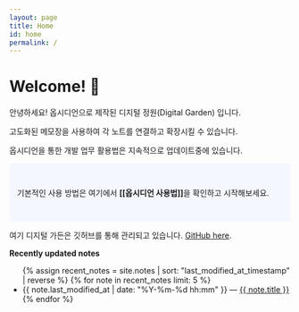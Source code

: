 ```yaml
---
layout: page
title: Home
id: home
permalink: /
---
```


# Welcome! 🌱
안녕하세요! 옵시디언으로 제작된 디지털 정원(Digital Garden) 입니다.

고도화된 메모장을 사용하여 각 노트를 연결하고 확장시킬 수 있습니다.

옵시디언을 통한 개발 업무 활용법은 지속적으로 업데이트중에 있습니다.


<p style="padding: 3em 1em; background: #f5f7ff; border-radius: 4px;">
  기본적인 사용 방법은 여기에서 <span style="font-weight: bold">[[옵시디언 사용법]]</span>을 확인하고 시작해보세요.
</p>

여기 디지털 가든은 깃허브를 통해 관리되고 있습니다. [GitHub here](https://github.com/xodnjs6038/myDigitalGarden).


<strong>Recently updated notes</strong>

<ul>
  {% assign recent_notes = site.notes | sort: "last_modified_at_timestamp" | reverse %}
  {% for note in recent_notes limit: 5 %}
    <li>
      {{ note.last_modified_at | date: "%Y-%m-%d hh:mm" }} — <a class="internal-link" href="{{ site.baseurl }}{{ note.url }}">{{ note.title }}</a>
    </li>
  {% endfor %}
</ul>

<style>
  .wrapper {
    max-width: 46em;
  }
</style>
